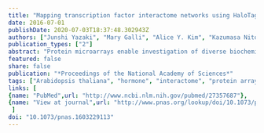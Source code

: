 ```yaml
---
title: "Mapping transcription factor interactome networks using HaloTag protein arrays"
date: 2016-07-01
publishDate: 2020-07-03T18:37:48.302943Z
authors: ["Junshi Yazaki", "Mary Galli", "Alice Y. Kim", "Kazumasa Nito", "Fernando Aleman", "Katherine N. Chang", "Anne-Ruxandra Carvunis", "Rosa Quan", "Hien Nguyen", "Liang Song", "José M. Alvarez", "**Shao&hyphen;shan Carol Huang**", "Huaming Chen", "Niroshan Ramachandran", "Stefan Altmann", "Rodrigo A. Gutiérrez", "David E. Hill", "Julian I. Schroeder", "Joanne Chory", "Joshua LaBaer", "Marc Vidal", "Pascal Braun", "Joseph R. Ecker"]
publication_types: ["2"]
abstract: "Protein microarrays enable investigation of diverse biochemical properties for thousands of proteins in a single experiment, an unparalleled capacity. Using a high-density system called HaloTag nucleic acid programmable protein array (HaloTag-NAPPA), we created high-density protein arrays comprising 12,000 Arabidopsis ORFs. We used these arrays to query protein-protein interactions for a set of 38 transcription factors and transcriptional regulators (TFs) that function in diverse plant hormone regulatory pathways. The resulting transcription factor interactome network, TF-NAPPA, contains thousands of novel interactions. Validation in a benchmarked in vitro pull-down assay revealed that a random subset of TF-NAPPA validated at the same rate of 64% as a positive reference set of literature-curated interactions. Moreover, using a bimolecular fluorescence complementation (BiFC) assay, we confirmed in planta several interactions of biological interest and determined the interaction localizations for seven pairs. The application of HaloTag-NAPPA technology to plant hormone signaling pathways allowed the identification of many novel transcription factor-protein interactions and led to the development of a proteome-wide plant hormone TF interactome network."
featured: false
share: false
publication: "*Proceedings of the National Academy of Sciences*"
tags: ["Arabidopsis thaliana", "hormone", "interactome", "protein arrays", "systems biology"]
links: [ 
{name: "PubMed",url: "http://www.ncbi.nlm.nih.gov/pubmed/27357687"},
{name: "View at journal",url: "http://www.pnas.org/lookup/doi/10.1073/pnas.1603229113"}
 ] 
doi: "10.1073/pnas.1603229113"
---
```


